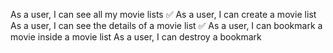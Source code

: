 As a user, I can see all my movie lists ✅
As a user, I can create a movie list
As a user, I can see the details of a movie list ✅
As a user, I can bookmark a movie inside a movie list
As a user, I can destroy a bookmark
